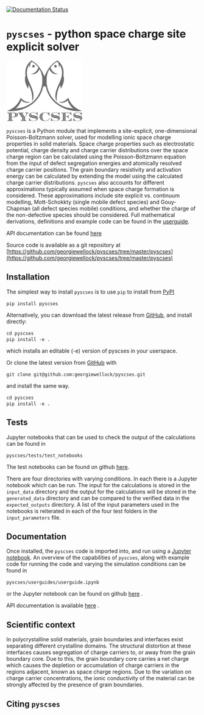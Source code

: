 [![Documentation Status](https://readthedocs.org/projects/pyscses/badge/?version=latest)](https://pyscses.readthedocs.io/en/latest/?badge=latest)

# `pyscses` - python space charge site explicit solver

<img src="logo.png" width="200px"/>

`pyscses` is a Python module that implements a site-explicit, one-dimensional Poisson-Boltzmann solver, used for modelling ionic space charge properties in solid materials. Space charge properties such as electrostatic potential, charge density and charge carrier distributions over the space charge region can be calculated using the Poisson-Boltzmann equation from the input of defect segregation energies and atomically resolved charge carrier positions. The grain boundary resistivity and activation energy can be calculated by extending the model using the calculated charge carrier distributions. `pyscses` also accounts for different approximations typically assumed when space charge formation is considered. These approximations include site explicit vs. continuum modelling, Mott-Schokkty (single mobile defect species) and Gouy-Chapman (all defect species mobile) conditions, and whether the charge of the non-defective species should be considered. Full mathematical derivations, definitions and example code can be found in the [userguide](https://github.com/georgiewellock/pyscses/blob/master/userguides/notebooks/userguide.ipynb).

API documentation can be found [here](https://pyscses.readthedocs.io/en/latest/)

Source code is available as a git repository at [https://github.com/georgiewellock/pyscses/tree/master/pyscses](https://github.com/georgiewellock/pyscses/tree/master/pyscses)
  
## Installation

The simplest way to install `pyscses` is to use `pip` to install from [PyPI](https://pypi.org/project/pyscses/)
```
pip install pyscses
```

Alternatively, you can download the latest release from [GitHub](https://github.com/georgiewellock/pyscses/releases), and install directly:
```
cd pyscses
pip install -e .
```
which installs an editable (-e) version of pyscses in your userspace.

Or clone the latest version from [GitHub](https://github.com/georgiewellock/pyscses/releases) with
```
git clone git@github.com:georgiewellock/pyscses.git
```
and install the same way.
```
cd pyscses
pip install -e .
```
## Tests

Jupyter notebooks that can be used to check the output of the calculations can be found in
```
pyscses/tests/test_notebooks
```
The test notebooks can be found on github [here](https://github.com/georgiewellock/pyscses/tree/master/tests/test_notebooks).

There are four directories with varying conditions. In each there is a Jupyter notebook which can be run. The input for the calculations is stored in the `input_data` directory and the output for the calculations will be stored in the `generated_data` directory and can be compared to the verified data in the `expected_outputs` directory. A list of the input parameters used in the notebooks is reiterated in each of the four test folders in the `input_parameters` file. 

## Documentation
Once installed, the `pyscses` code is imported into, and run using a [Jupyter notebook](http://jupyter-notebook.readthedocs.io/en/latest/#).
An overview of the capabilities of `pyscses`, along with example code for running the code and varying the simulation conditions can be found in
```
pyscses/userguides/userguide.ipynb
```
or the Jupyter notebook can be found on github [here](https://github.com/georgiewellock/pyscses/blob/master/userguides/notebooks/userguide.ipynb) .

API documentation is available [here](https://pyscses.readthedocs.io/en/latest/) .

## Scientific context

In polycrystalline solid materials, grain boundaries and interfaces exist separating different crystalline domains. The structural distortion at these interfaces causes segregation of charge carriers to, or away from the grain boundary core. Due to this, the grain boundary core carries a net charge which causes the depletion or accumulation of charge carriers in the regions adjacent, known as space charge regions. Due to the variation on charge carrier concentrations, the ionic conductivity of the material can be strongly affected by the presence of grain boundaries.

## Citing `pyscses`
